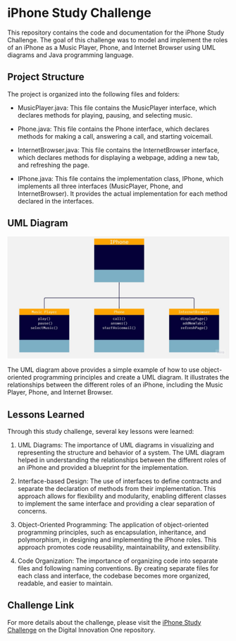 # iPhone Study Challenge

This repository contains the code and documentation for the iPhone Study Challenge. The goal of this challenge was to model and implement the roles of an iPhone as a Music Player, Phone, and Internet Browser using UML diagrams and Java programming language.

## Project Structure

The project is organized into the following files and folders:

- MusicPlayer.java: This file contains the MusicPlayer interface, which declares methods for playing, pausing, and selecting music.

- Phone.java: This file contains the Phone interface, which declares methods for making a call, answering a call, and starting voicemail.

- InternetBrowser.java: This file contains the InternetBrowser interface, which declares methods for displaying a webpage, adding a new tab, and refreshing the page.

- IPhone.java: This file contains the implementation class, IPhone, which implements all three interfaces (MusicPlayer, Phone, and InternetBrowser). It provides the actual implementation for each method declared in the interfaces.

## UML Diagram

![UML Diagram](Challenge_Dio_UML_Iphone.jpg)

The UML diagram above provides a simple example of how to use object-oriented programming principles and create a UML diagram. It illustrates the relationships between the different roles of an iPhone, including the Music Player, Phone, and Internet Browser.

## Lessons Learned

Through this study challenge, several key lessons were learned:

1. UML Diagrams: The importance of UML diagrams in visualizing and representing the structure and behavior of a system. The UML diagram helped in understanding the relationships between the different roles of an iPhone and provided a blueprint for the implementation.

2. Interface-based Design: The use of interfaces to define contracts and separate the declaration of methods from their implementation. This approach allows for flexibility and modularity, enabling different classes to implement the same interface and providing a clear separation of concerns.

3. Object-Oriented Programming: The application of object-oriented programming principles, such as encapsulation, inheritance, and polymorphism, in designing and implementing the iPhone roles. This approach promotes code reusability, maintainability, and extensibility.

4. Code Organization: The importance of organizing code into separate files and following naming conventions. By creating separate files for each class and interface, the codebase becomes more organized, readable, and easier to maintain.

## Challenge Link

For more details about the challenge, please visit the [iPhone Study Challenge](https://github.com/digitalinnovationone/trilha-java-basico/blob/main/desafios/poo/README.md) on the Digital Innovation One repository.

